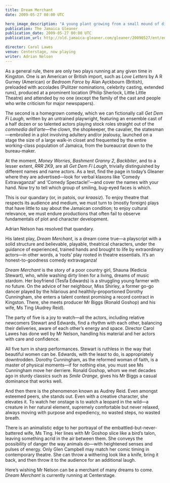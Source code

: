 ```yaml
---
title: Dream Merchant
date: 2009-05-27 00:00 UTC

hero_image_description: "A young plant growing from a small mound of dirt"
publication: The Jamaica Gleaner
publication_date: 2009-05-27 00:00 UTC
publication_url: http://old.jamaica-gleaner.com/gleaner/20090527/ent/ent4.html

director: Carol Lawes
venue: Centerstage, now playing
writer: Adrian Nelson
---
```


As a general rule, there are only two plays running at any given time in
Kingston. One is an American or British import, such as _Love Letters_ by A R
Gurney (American) or _Bedroom Farce_ by Alan Ayckbourn (British), preloaded with
accolades (Pulitzer nominations, celebrity casting, extended runs), produced at
a prominent location (Philip Sherlock, Little Little Theatre) and attended by no
one (except the family of the cast and people who write criticism for major
newspapers).

The second is a homegrown comedy, which we can fictionally call _Get Dem Fi
Laugh_, written by an untrained playwright, featuring an ensemble cast of a half
dozen or so talented actors playing stock roles straight out of the _commedia
dell’arte_—the clown, the shopkeeper, the cavalier, the statesman—embroiled in a
plot involving adultery and/or jealousy, launched on a stage the size of a large
walk-in closet and frequented by the entire working-class population of Jamaica,
from the bureaucrat down to the bureau-maker.

At the moment, _Money Worries_, _Bashment Granny 2_, _Backbiter_, and to a
lesser extent, _RRR 2K9_, are all _Get Dem Fi Laugh_, trivially distinguished by
different names and name actors. As a test, find the page in today’s Gleaner
where they are advertised—look for verbal klaxons like ‘Comedy Extravaganza!’
and ‘Comedy Spectacle!’—and cover the names with your hand. Now try to tell
which group of smiling, bug-eyed faces is which.

This is our quandary (or, in patois, our _kraasiz_). To enjoy theatre that
respects its audience and medium, we must turn to (mostly foreign) plays that
have little to say about the Jamaican condition; to enjoy cultural relevance, we
must endure productions that often fail to observe fundamentals of plot and
character development.

Adrian Nelson has resolved that quandary.

His latest play, _Dream Merchant_, is a dream come true—a playscript with a
solid structure and believable, playable, theatrical characters, under the
guidance of experienced, trained hands and brought to life by extraordinary
actors—in other words, a ‘roots’ play rooted in theatre essentials. It’s an
honest-to-goodness comedy extravaganza!

_Dream Merchant_ is the story of a poor country girl, Shauna (Kedicia Stewart),
who, while washing dirty linen for a living, dreams of music stardom. Her
boyfriend (Tesfa Edwards) is a struggling young farmer with no future. On the
advice of her neighbour, Miss Shirley, a former go-go dancer played by the
hilarious and healthily-proportioned Dorothy Cunningham, she enters a talent
contest promising a record contract in Kingston. There, she meets producer Mr
Biggs (Ronald Goshop) and his wife, Ms Ting (Audrey Reid).

The party of five is a joy to watch—all the actors, including relative newcomers
Stewart and Edwards, find a rhythm with each other, balancing their deliveries,
aware of each other’s energy and space. Director Carol Lawes has done well by Mr
Nelson, handling his material and her actors with care and confidence.

All five turn in sharp performances. Stewart is ruthless in the way that
beautiful women can be. Edwards, with the least to do, is appropriately
downtrodden. Dorothy Cunningham, as the reformed woman of faith, is a master of
physical moments—if for nothing else, you must see Ms Cunningham move her
derriere. Ronald Goshop, whom we met decades ago in sturdy classics such as
_Smile Orange_, gives his Mr Biggs a casual dominance that works well.

And then there is the phenomenon known as Audrey Reid. Even amongst esteemed
peers, she stands out. Even with a creative character, she elevates it. To watch
her onstage is to watch a leopard in the wild—a creature in her natural element,
supremely comfortable but never relaxed, always moving with purpose and
expediency, no wasted steps, no wasted breath.

There is an animalistic edge to her portrayal of the
embattled-but-never-battered wife, Ms Ting. Her lines with Mr Goshop slice like
a bird’s talon, leaving something acrid in the air between them. She conveys the
possibility of danger the way animals do—with heightened senses and pulses of
energy. Only Glen Campbell may match her comic timing in contemporary theatre.
She can throw a withering look like a knife, bring it back, and then throw it to
the audience for an additional laugh.

Here’s wishing Mr Nelson can be a merchant of many dreams to come. _Dream
Merchant_ is currently running at Centerstage.
